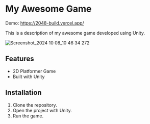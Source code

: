 
# My Awesome Game
Demo: https://2048-build.vercel.app/

This is a description of my awesome game developed using Unity.

![Screenshot_2024 10 08_10 46 34 272](https://github.com/user-attachments/assets/97c318d2-209b-4ffa-a084-4464df81db51)

## Features
- 2D Platformer Game
- Built with Unity

## Installation
1. Clone the repository.
2. Open the project with Unity.
3. Run the game.
